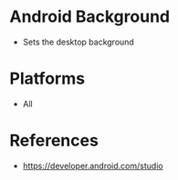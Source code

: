 # Android Background

- Sets the desktop background

# Platforms

- All

# References

- https://developer.android.com/studio
